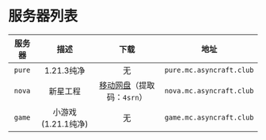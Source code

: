 ---
---

# 服务器列表

|  服务器   |         描述         |                                  下载                                  | 地址                        |
| :-------: | :------------------: | :--------------------------------------------------------------------: | --------------------------- |
|  `pure`   |      1.21.3纯净      |                                   无                                   | `pure.mc.asyncraft.club`    |
|  `nova`   |       新星工程       | [移动网盘](https://caiyun.139.com/m/i?2i3pdJ0QPJWmq)（提取码：`4srn`） | `nova.mc.asyncraft.club`    |
|  `game`   |      小游戏(1.21.1纯净)      |                                   无                                   | `game.mc.asyncraft.club`    |
